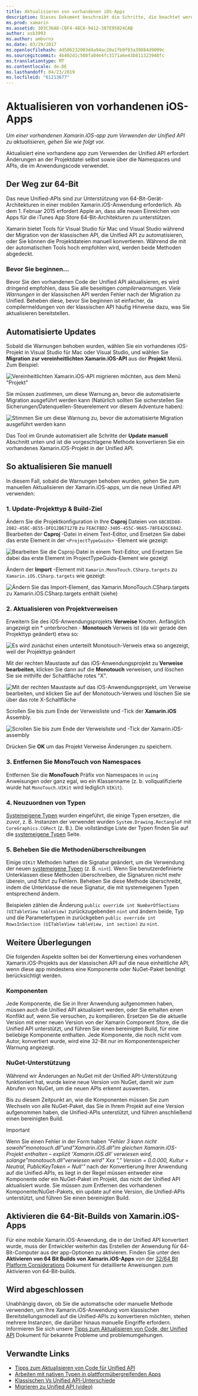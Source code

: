 ```yaml
---
title: Aktualisieren von vorhandenen iOS-Apps
description: Dieses Dokument beschreibt die Schritte, die beachtet werden müssen, um eine Xamarin.iOS-app von der klassischen API, die Unified API zu aktualisieren.
ms.prod: xamarin
ms.assetid: 303C36A8-CBF4-48C0-9412-387E95024CAB
author: asb3993
ms.author: amburns
ms.date: 03/29/2017
ms.openlocfilehash: 4d506232903d4a94ac20a1fb9f93a39884d9099c
ms.sourcegitcommit: 4b402d1c508fa84e4fc3171a6e43b811323948fc
ms.translationtype: MT
ms.contentlocale: de-DE
ms.lasthandoff: 04/23/2019
ms.locfileid: "61213677"
---
```

# <a name="updating-existing-ios-apps"></a>Aktualisieren von vorhandenen iOS-Apps

_Um einer vorhandenen Xamarin.iOS-app zum Verwenden der Unified API zu aktualisieren, gehen Sie wie folgt vor._

Aktualisiert eine vorhandene app zum Verwenden der Unified API erfordert Änderungen an der Projektdatei selbst sowie über die Namespaces und APIs, die im Anwendungscode verwendet.

## <a name="the-road-to-64-bits"></a>Der Weg zur 64-Bit

Das neue Unified-APIs sind zur Unterstützung von 64-Bit-Gerät-Architekturen in einer mobilen Xamarin.iOS-Anwendung erforderlich. Ab dem 1. Februar 2015 erfordert Apple an, dass alle neuen Einreichen von Apps für die iTunes App Store 64-Bit-Architekturen zu unterstützen.

Xamarin bietet Tools für Visual Studio für Mac und Visual Studio während der Migration von der klassischen API, die Unified API zu automatisieren, oder Sie können die Projektdateien manuell konvertieren. Während die mit der automatischen Tools hoch empfohlen wird, werden beide Methoden abgedeckt.

### <a name="before-you-start"></a>Bevor Sie beginnen...

Bevor Sie den vorhandenen Code der Unified API aktualisieren, es wird dringend empfohlen, dass Sie alle beseitigen *compilerwarnungen*. Viele *Warnungen* in der klassischen API werden Fehler nach der Migration zu Unified. Beheben diese, bevor Sie beginnen ist einfacher, da compilermeldungen von der klassischen API häufig Hinweise dazu, was Sie aktualisieren bereitstellen.

## <a name="automated-updating"></a>Automatisierte Updates

Sobald die Warnungen behoben wurden, wählen Sie ein vorhandenes iOS-Projekt in Visual Studio für Mac oder Visual Studio, und wählen Sie **Migration zur vereinheitlichten Xamarin.iOS-API** aus der **Projekt** Menü. Zum Beispiel:

![](updating-ios-apps-images/beta-tool1.png "Vereinheitlichten Xamarin.iOS-API migrieren möchten, aus dem Menü \"Projekt\"")

Sie müssen zustimmen, um diese Warnung an, bevor die automatisierte Migration ausgeführt werden kann (Natürlich sollten Sie sicherstellen Sie Sicherungen/Datenquellen-Steuerelement vor diesem Adventure haben):

![](updating-ios-apps-images/beta-tool2.png "Stimmen Sie um diese Warnung zu, bevor die automatisierte Migration ausgeführt werden kann")

Das Tool im Grunde automatisiert alle Schritte der **Update manuell** Abschnitt unten und ist die vorgeschlagene Methode konvertieren Sie ein vorhandenes Xamarin.iOS-Projekt in der Unified API.

## <a name="steps-to-update-manually"></a>So aktualisieren Sie manuell

In diesem Fall, sobald die Warnungen behoben wurden, gehen Sie zum manuellen Aktualisieren der Xamarin.iOS-apps, um die neue Unified API verwenden:

### <a name="1-update-project-type--build-target"></a>1. Update-Projekttyp & Build-Ziel

Ändern Sie die Projektkonfiguration in Ihre **Csproj** Dateien von `6BC8ED88-2882-458C-8E55-DFD12B67127B` zu `FEACFBD2-3405-455C-9665-78FE426C6842`. Bearbeiten der **Csproj** -Datei in einem Text-Editor, und Ersetzen Sie dabei das erste Element in der `<ProjectTypeGuids>` -Element wie gezeigt:

![](updating-ios-apps-images/csproj.png "Bearbeiten Sie die Csproj-Datei in einem Text-Editor, und Ersetzen Sie dabei das erste Element im ProjectTypeGuids-Element wie gezeigt")

Ändern der **Import** -Element mit `Xamarin.MonoTouch.CSharp.targets` zu `Xamarin.iOS.CSharp.targets` wie gezeigt:

![](updating-ios-apps-images/csproj2.png "Ändern Sie das Import-Element, das Xamarin.MonoTouch.CSharp.targets zu Xamarin.iOS.CSharp.targets enthält (siehe)")

### <a name="2-update-project-references"></a>2. Aktualisieren von Projektverweisen

Erweitern Sie des iOS-Anwendungsprojekts **Verweise** Knoten. Anfänglich angezeigt ein * unterbrochen - **Monotouch** Verweis ist (da wir gerade den Projekttyp geändert) etwa so:

![](updating-ios-apps-images/references.png "Es wird zunächst einen unterteilt Monotouch-Verweis etwa so angezeigt, weil der Projekttyp geändert")

Mit der rechten Maustaste auf das iOS-Anwendungsprojekt zu **Verweise bearbeiten**, klicken Sie dann auf die **Monotouch** verweisen, und löschen Sie sie mithilfe der Schaltfläche rotes "X".

![](updating-ios-apps-images/references-delete-monotouch-sml.png "Mit der rechten Maustaste auf das iOS-Anwendungsprojekt, um Verweise bearbeiten, und klicken Sie auf der Monotouch-Verweis und löschen Sie sie über das rote X-Schaltfläche")

Scrollen Sie bis zum Ende der Verweisliste und -Tick der **Xamarin.iOS** Assembly.

![](updating-ios-apps-images/references-add-xamarinios-sml.png "Scrollen Sie bis zum Ende der Verweisliste und -Tick der Xamarin.iOS-assembly")

Drücken Sie **OK** um das Projekt Verweise Änderungen zu speichern.

### <a name="3-remove-monotouch-from-namespaces"></a>3. Entfernen Sie MonoTouch von Namespaces

Entfernen Sie die **MonoTouch** Präfix von Namespaces in `using` Anweisungen oder ganz egal, wo ein Klassenname (z. b. vollqualifizierte wurde hat `MonoTouch.UIKit` wird lediglich `UIKit`).

### <a name="4-remap-types"></a>4. Neuzuordnen von Typen

[Systemeigene Typen](~/cross-platform/macios/nativetypes.md) wurden eingeführt, die einige Typen ersetzen, die zuvor, z. B. Instanzen der verwendet wurden `System.Drawing.RectangleF` mit `CoreGraphics.CGRect` (z. B.). Die vollständige Liste der Typen finden Sie auf die [systemeigene Typen](~/cross-platform/macios/nativetypes.md) Seite.

### <a name="5-fix-method-overrides"></a>5. Beheben Sie die Methodenüberschreibungen

Einige `UIKit` Methoden hatten die Signatur geändert, um die Verwendung der neuen [systemeigene Typen](~/cross-platform/macios/nativetypes.md) (z. B. `nint`). Wenn Sie benutzerdefinierte Unterklassen diese Methoden überschreiben, die Signaturen nicht mehr überein, und führt zu Fehlern. Beheben Sie diese Methode überschreibt, indem die Unterklasse die neue Signatur, die mit systemeigenen Typen entsprechend ändern.

Beispielen zählen die Änderung `public override int NumberOfSections (UITableView tableView)` zurückzugebenden `nint` und ändern beide, Typ und die Parametertypen in zurückgeben `public override int RowsInSection (UITableView tableView, int section)` zu `nint`.

## <a name="considerations"></a>Weitere Überlegungen

Die folgenden Aspekte sollten bei der Konvertierung eines vorhandenen Xamarin.iOS-Projekts aus der klassischen API auf die neue einheitliche API, wenn diese app mindestens eine Komponente oder NuGet-Paket benötigt berücksichtigt werden.

### <a name="components"></a>Komponenten

Jede Komponente, die Sie in Ihrer Anwendung aufgenommen haben, müssen auch die Unified API aktualisiert werden, oder Sie erhalten einen Konflikt auf, wenn Sie versuchen, zu kompilieren. Ersetzen Sie die aktuelle Version mit einer neuen Version von der Xamarin Component Store, die die Unified API unterstützt, und führen Sie einen bereinigten Build, für eine beliebige Komponente enthalten. Jede Komponente, die noch nicht vom Autor, konvertiert wurde, wird eine 32-Bit nur im Komponentenspeicher Warnung angezeigt.

### <a name="nuget-support"></a>NuGet-Unterstützung

Während wir Änderungen an NuGet mit der Unified API-Unterstützung funktioniert hat, wurde keine neue Version von NuGet, damit wir zum Abrufen von NuGet, um die neuen APIs erkennt auswerten.

Bis zu diesem Zeitpunkt an, wie die Komponenten müssen Sie zum Wechseln von alle NuGet-Paket, das Sie in Ihrem Projekt auf eine Version aufgenommen haben, die Unified-APIs unterstützt, und führen anschließend einen bereinigten Build.

> [!IMPORTANT]
> Wenn Sie einen Fehler in der Form haben _"Fehler 3 kann nicht sowohl"monotouch.dll"und"Xamarin.iOS.dll"im gleichen Xamarin.iOS-Projekt enthalten – explizit 'Xamarin.iOS.dll' verwiesen wird, solange"monotouch.dll"verwiesen wird" Xxx "," Version = 0.0.000, Kultur = Neutral, PublicKeyToken = Null'"_ nach der Konvertierung Ihrer Anwendung auf die Unified-APIs, es liegt in der Regel müssen entweder eine Komponente oder ein NuGet-Paket im Projekt, das nicht der Unified API aktualisiert wurde. Sie müssen zum Entfernen des vorhandenen Komponente/NuGet-Pakets, ein update auf eine Version, die Unified-APIs unterstützt, und führen Sie einen bereinigten Build.

## <a name="enabling-64-bit-builds-of-xamarinios-apps"></a>Aktivieren die 64-Bit-Builds von Xamarin.iOS-Apps

Für eine mobile Xamarin.iOS-Anwendung, die in der Unified API konvertiert wurde, muss der Entwickler weiterhin das Erstellen der Anwendung für 64-Bit-Computer aus der app-Optionen zu aktivieren. Finden Sie unter den **Aktivieren von 64 Bit Builds von Xamarin.iOS-Apps** von der [32/64 Bit Platform Considerations](~/cross-platform/macios/32-and-64/index.md#enable-64) Dokument für detaillierte Anweisungen zum Aktivieren von 64-Bit-builds.

## <a name="finishing-up"></a>Wird abgeschlossen

Unabhängig davon, ob Sie die automatische oder manuelle Methode verwenden, um Ihre Xamarin.iOS-Anwendung vom klassischen Bereitstellungsmodell auf die Unified-APIs zu konvertieren möchten, stehen mehrere Instanzen, die darüber hinaus manuelle Eingriffe erfordern. Informieren Sie sich unsere [Tipps zum Aktualisieren von Code, der Unified API](~/cross-platform/macios/unified/updating-tips.md) Dokument für bekannte Probleme und problemumgehungen.

## <a name="related-links"></a>Verwandte Links

- [Tipps zum Aktualisieren von Code für Unified API](~/cross-platform/macios/unified/updating-tips.md)
- [Arbeiten mit nativen Typen in plattformübergreifenden Apps](~/cross-platform/macios/native-types-cross-platform.md)
- [Klassischen Vs Unified API-Unterschiede](https://developer.xamarin.com/releases/ios/api_changes/classic-vs-unified-8.6.0/)
- [Migrieren zu Unified API (video)](http://university.xamarin.com/lightninglectures/migrating-to-the-unified-api)
